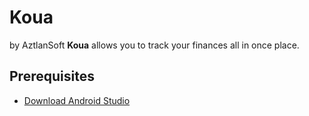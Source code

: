 Koua
====
by AztlanSoft
**Koua** allows you to track your finances all in once place.

## Prerequisites
* [Download Android Studio](http://developer.android.com/sdk/installing/studio.html) 

